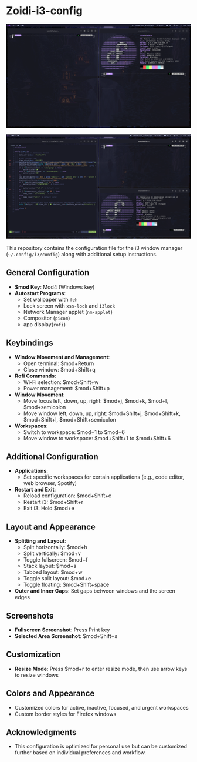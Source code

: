 # Zoidi-i3-config

![i3wm](./pics/img1.png)

![i3wm](./pics/img2.png)

This repository contains the configuration file for the i3 window manager (`~/.config/i3/config`) along with additional setup instructions.

## General Configuration

- **$mod Key**: Mod4 (Windows key)
- **Autostart Programs**:
  - Set wallpaper with `feh`
  - Lock screen with `xss-lock` and `i3lock`
  - Network Manager applet (`nm-applet`)
  - Compositor (`picom`)
  - app display(`rofi`)
  
## Keybindings


- **Window Movement and Management**:
  - Open terminal: $mod+Return
  - Close window: $mod+Shift+q
- **Rofi Commands**:
  - Wi-Fi selection: $mod+Shift+w
  - Power management: $mod+Shift+p
- **Window Movement**:
  - Move focus left, down, up, right: $mod+j, $mod+k, $mod+l, $mod+semicolon
  - Move window left, down, up, right: $mod+Shift+j, $mod+Shift+k, $mod+Shift+l, $mod+Shift+semicolon
- **Workspaces**:
  - Switch to workspace: $mod+1 to $mod+6
  - Move window to workspace: $mod+Shift+1 to $mod+Shift+6

## Additional Configuration

- **Applications**:
  - Set specific workspaces for certain applications (e.g., code editor, web browser, Spotify)
- **Restart and Exit**:
  - Reload configuration: $mod+Shift+c
  - Restart i3: $mod+Shift+r
  - Exit i3: Hold $mod+e

## Layout and Appearance

- **Splitting and Layout**:
  - Split horizontally: $mod+h
  - Split vertically: $mod+v
  - Toggle fullscreen: $mod+f
  - Stack layout: $mod+s
  - Tabbed layout: $mod+w
  - Toggle split layout: $mod+e
  - Toggle floating: $mod+Shift+space
- **Outer and Inner Gaps**: Set gaps between windows and the screen edges

## Screenshots

- **Fullscreen Screenshot**: Press Print key
- **Selected Area Screenshot**: $mod+Shift+s

## Customization

- **Resize Mode**: Press $mod+r to enter resize mode, then use arrow keys to resize windows

## Colors and Appearance

- Customized colors for active, inactive, focused, and urgent workspaces
- Custom border styles for Firefox windows

## Acknowledgments

- This configuration is optimized for personal use but can be customized further based on individual preferences and workflow.

